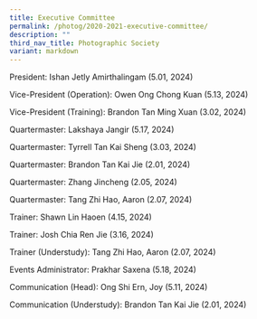 ```yaml
---
title: Executive Committee
permalink: /photog/2020-2021-executive-committee/
description: ""
third_nav_title: Photographic Society
variant: markdown
---
```

President: Ishan Jetly Amirthalingam (5.01, 2024)

Vice-President (Operation): Owen Ong Chong Kuan (5.13, 2024)

Vice-President (Training): Brandon Tan Ming Xuan (3.02, 2024)

Quartermaster: Lakshaya Jangir (5.17, 2024)

Quartermaster: Tyrrell Tan Kai Sheng (3.03, 2024)

Quartermaster: Brandon Tan Kai Jie (2.01, 2024)

Quartermaster: Zhang Jincheng (2.05, 2024)

Quartermaster: Tang Zhi Hao, Aaron (2.07, 2024)

Trainer: Shawn Lin Haoen (4.15, 2024)

Trainer: Josh Chia Ren Jie (3.16, 2024)

Trainer (Understudy): Tang Zhi Hao, Aaron (2.07, 2024)

Events Administrator: Prakhar Saxena (5.18, 2024)

Communication (Head): Ong Shi Ern, Joy (5.11, 2024)

Communication (Understudy): Brandon Tan Kai Jie (2.01, 2024)